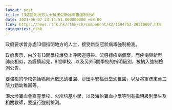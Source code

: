 ```yaml
---
layout: post
title: 13處指明地方人士須接受新冠病毒強制檢測
date: 2021-06-07 23:14:51.000000000 +08:00
link: https://news.rthk.hk/rthk/ch/component/k2/1594753-20210607.htm
categories: rthk
---
```


政府要求曾身處13個指明地方的人士，接受新型冠狀病毒強制檢測。

政府表示，由於有13間學校爆發上呼吸道感染、流感樣疾病個案，而疾病與新型肺炎相似，為謹慎起見，8間學校、以及另外5間學校的指明級別，被納入強制檢測公告。

要強檢的學校包括鴨脷洲啟思幼稚園、沙田平安福音堂幼稚園，以及將軍澳東華三院力勤幼稚園等。

深水埗寶血會嘉靈學校、火炭培基小學，以及海怡寶血小學等則有指明級別學生及相關教師，要進行強制檢測。
